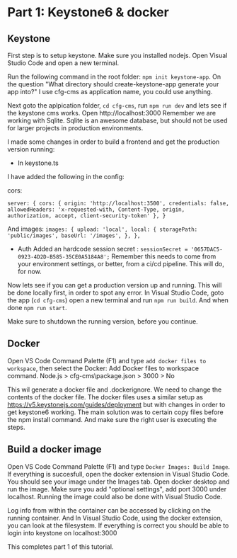 # Part 1: Keystone6 & docker

## Keystone

First step is to setup keystone. Make sure you installed nodejs.
Open Visual Studio Code and open a new terminal.

Run the following command in the root folder: `npm init keystone-app`. On the question "What directory should create-keystone-app generate your app into?"
I use cfg-cms as application name, you could use anything.

Next goto the aplpication folder, `cd cfg-cms`, run `npm run dev` and lets see if the keystone cms works. Open http://localhost:3000
Remember we are working with Sqlite. Sqlite is an awesome database, but should not be used for larger projects in production environments.

I made some changes in order to build a frontend and get the production version running:
- In keystone.ts 

I have added the following in the config:

cors:

`server: {
      cors: {
        origin: 'http://localhost:3500',
        credentials: false,
        allowedHeaders: 'x-requested-with, Content-Type, origin, authorization, accept, client-security-token'
      },
    }`

And images:
`images: {
      upload: 'local',
      local: {
        storagePath: 'public/images',
        baseUrl: '/images',
      },
    },`

- Auth
Added an hardcode session secret : `sessionSecret = '0657DAC5-0923-4D2D-B585-35CE0A5184A8';`
Remember this needs to come from your environment settings, or better, from a ci/cd pipeline.
This will do, for now.

Now lets see if you can get a production version up and running. This will be done locally first, in order to spot any error.
In Visual Studio Code, goto the app (`cd cfg-cms`) open a new terminal and run `npm run build`. And when done `npm run start`.

Make sure to shutdown the running version, before you continue.

## Docker

Open VS Code Command Palette (F1) and type `add docker files to workspace`, then select the Docker: Add Docker files to workspace command.
Node.js > cfg-cms\package.json > 3000 > No

This wil generate a docker file and .dockerignore. We need to change the contents of the docker file. 
The docker files uses a similar setup as https://v5.keystonejs.com/guides/deployment but with changes in order to get keystone6 working.
The main solution was to certain copy files before the npm install command. And make sure the right user is executing the steps.

## Build a docker image

Open VS Code Command Palette (F1) and type `Docker Images: Build Image`. If everything is succesfull, open the docker extension in Visual Studio Code.
You should see your image under the Images tab. Open docker desktop and run the image. Make sure you add "optional settings", add port 3000 under localhost.
Running the image could also be done with Visual Studio Code.

Log info from within the container can be accessed by clicking on the running container. And In Visual Studio Code, using the docker extension, you can look at the filesystem.
If everything is correct you should be able to login into keystone on localhost:3000

This completes part 1 of this tutorial.
